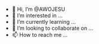 - 👋 Hi, I’m @AWOJESU
- 👀 I’m interested in ...
- 🌱 I’m currently learning ...
- 💞️ I’m looking to collaborate on ...
- 📫 How to reach me ...

<!---
AWOJESU/AWOJESU is a ✨ special ✨ repository because its `README.md` (this file) appears on your GitHub profile.
You can click the Preview link to take a look at your changes.
--->
